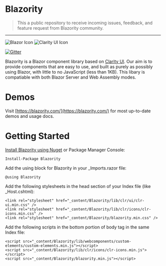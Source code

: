 # Blazority
> This a public repository to receive incoming issues, feedback, and feature request from Blazority community.


-----

![Blazor Icon](https://img.stackshare.io/service/8436/BrandBlazor_nohalo_1000x.png) ![Clarity UI Icon](https://img.stackshare.io/service/7683/PLsb-YNy_400x400.jpg)

[![Gitter](https://badges.gitter.im/blazority/support.svg)](https://gitter.im/blazority/support?utm_source=badge&utm_medium=badge&utm_campaign=pr-badge)

Blazority is a Blazor component library based on [Clarity UI](https://clarity.design/). Our aim is to provide components that are easy to use, and built as purely as possibly using Blazor, with little to no JavaScript (less than 1KB). This libary is compatiable with both Blazor Server and Web Assembly modes.

# Demos
Visit [https://blazority.com/](https://blazority.com/) for most up-to-date demos and usage docs.

# Getting Started

[Install Blazority using Nuget](https://www.nuget.org/packages/Blazority/) or Package Manager Console: 
```
Install-Package Blazority
```

Add the using block for Blazority in your _Imports.razor file:
```
@using Blazority
```

Add the following stylesheets in the head section of your Index file (like _Host.cshtml):

```
<link rel="stylesheet" href="_content/Blazority/lib/clr/ui/clr-ui.min.css" />
<link rel="stylesheet" href="_content/Blazority/lib/clr/icons/clr-icons.min.css" />
<link rel="stylesheet" href="_content/Blazority/blazority.min.css" />
```

Add the following scripts in the bottom portion of body tag in the same Index file:
```
<script src="_content/Blazority/lib/webcomponents/custom-elements/custom-elements.min.js"></script>
<script src="_content/Blazority/lib/clr/icons/clr-icons.min.js"></script>
<script src="_content/Blazority/blazority.min.js"></script>
```

